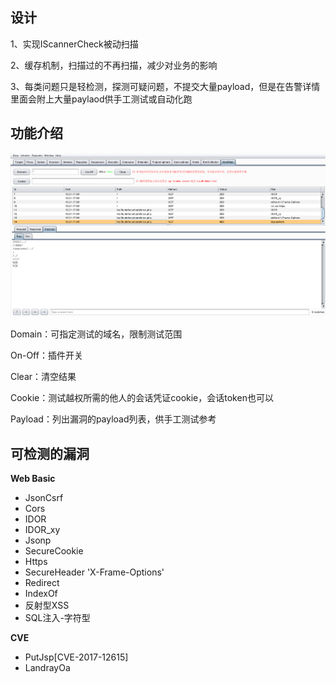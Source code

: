 ## 设计
1、实现IScannerCheck被动扫描

2、缓存机制，扫描过的不再扫描，减少对业务的影响

3、每类问题只是轻检测，探测可疑问题，不提交大量payload，但是在告警详情里面会附上大量paylaod供手工测试或自动化跑

## 功能介绍
![img.png](img.png)

Domain：可指定测试的域名，限制测试范围

On-Off：插件开关

Clear：清空结果

Cookie：测试越权所需的他人的会话凭证cookie，会话token也可以

Payload：列出漏洞的payload列表，供手工测试参考

## 可检测的漏洞
**Web Basic**
- JsonCsrf
- Cors
- IDOR
- IDOR_xy
- Jsonp
- SecureCookie
- Https
- SecureHeader 'X-Frame-Options'
- Redirect
- IndexOf
- 反射型XSS
- SQL注入-字符型

**CVE**
- PutJsp[CVE-2017-12615]
- LandrayOa
